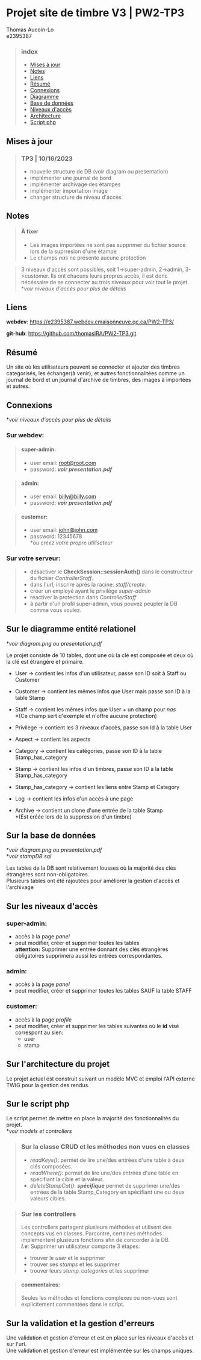 
# Projet site de timbre V3 | PW2-TP3

Thomas Aucoin-Lo  
e2395387

> ### index
> * [Mises à jour](#mises-à-jour)
> * [Notes](#notes)
> * [Liens](#liens)
> * [Résumé](#résumé)
> * [Connexions](#connexions)
> * [Diagramme](#sur-le-diagramme-entité-relationel)
> * [Base de données](#sur-la-base-de-données)
> * [Niveaux d'accès](#sur-les-niveaux-daccès)
> * [Architecture](#sur-larchitecture-du-projet)
> * [Script php](#sur-le-script-php)


## Mises à jour 

> ### TP3 | 10/16/2023
> * nouvelle structure de DB (voir diagram ou presentation)
> * implémenter une journal de bord
> * implémenter archivage des étampes
> * implémenter importation image
> * changer structure de niveau d'accès

## Notes

> #### À fixer
> * Les images importées ne sont pas supprimer du fichier source lors de la suprresion d'une étampe
> * Le champs *nas* ne présente aucune protection

>3 niveaux d'accès sont possibles, soit 1->super-admin, 2->admin, 3->customer. Ils ont chacuns leurs propres accès, il est donc nécéssaire de se connecter au trois niveaux pour voir tout le projet.  
**voir niveaux d'accès pour plus de détails*

## Liens  

**webdev**: https://e2395387.webdev.cmaisonneuve.qc.ca/PW2-TP3/  

**git-hub**: https://github.com/thomasIRA/PW2-TP3.git


## Résumé  

Un site où les utilisateurs peuvent se connecter et ajouter des timbres categorisés, les échanger(à venir), et autres fonctionnalitées comme un journal de bord et un journal d'archive de timbres, des images à importées et autres.

## Connexions

**voir niveaux d'accès pour plus de détails*  

### Sur webdev:   

> #### super-admin:
> * user email: root@root.com
> * password: ***voir presentation.pdf***

> #### admin:
> * user email: billy@billy.com
> * password: ***voir presentation.pdf***

> #### customer:
> * user email: john@john.com
> * password: 12345678  
> **ou créez votre propre utilisateur*  

### Sur votre serveur:

> * désactiver le **CheckSession::sessionAuth()** dans le constructeur du fichier *ControllerStaff*.
> * dans l'url, inscrire après la racine: *staff/create*.
> * créer un employé ayant le privilège *super-admin*
> * réactiver la protection dans *ControllerStaff*
> * à partir d'un profil super-admin, vous pouvez peupler la DB comme vous voulez.

## Sur le diagramme entité relationel

**voir diagram.png ou presentation.pdf* 

Le projet consiste de 10 tables, dont une où la clé est composée et deux où la clé est étrangère et primaire.  

* User -> contient les infos d'un utilisateur, passe son ID soit à Staff ou Customer

* Customer -> contient les mêmes infos que User mais passe son ID à la table Stamp

* Staff -> contient les mêmes infos que User + un champ pour *nas*  
*(Ce champ sert d'exemple et n'offre aucune protection)

* Privilege -> contient les 3 niveaux d'accès, passe son Id à la table User

* Aspect -> contient les aspects

* Category -> contient les catégories, passe son ID à la table Stamp_has_category

* Stamp -> contient les infos d'un timbres, passe son ID à la table Stamp_has_category

* Stamp_has_category -> contient les liens entre Stamp et Category

* Log -> contient les infos d'un accès à une page

* Archive -> contient un clone d'une entrée de la table Stamp  
*(Est créée lors de la suppression d'un timbre)

## Sur la base de données   

**voir diagram.png ou presentation.pdf*   
**voir stampDB.sql*

Les tables de la DB sont relativement lousses où la majorité des clés étrangères sont non-obligatoires.   
Plusieurs tables ont été rajoutées pour amèliorer la gestion d'accès et l'archivage

## Sur les niveaux d'accès  

### super-admin:
* accès à la page *panel*  
* peut modifier, créer et supprimer toutes les tables  
**attention:** Supprimer une entrée donnant des clés étrangères obligatoires supprimera aussi les entrées correspondantes.

### admin:
* accès à la page *panel*  
* peut modifier, créer et supprimer toutes les tables SAUF la table STAFF

### customer:
* accès à la page *profile*  
* peut modifier, créer et supprimer les tables suivantes où le **id** visé correspont au sien:
    * user
    * stamp

## Sur l'architecture du projet  

Le projet actuel est construit suivant un modèle MVC et emploi l'API externe TWIG pour la gestion des rendus.

## Sur le script php  

Le script permet de mettre en place la majorité des fonctionnalités du projet.   
**voir models et controllers*

> ### Sur la classe CRUD et les méthodes non vues en classes
> * *readKeys()*: permet de lire une/des entrées d'une table à deux clés composées.
>* *readWhere()*: permet de lire une/des entrées d'une table en spécifiant la cible et la valeur.  
>* *deleteStampCat()*: ***spécifique*** permet de supprimer une/des entrées de la table Stamp_Category en spécifiant une ou deux valeurs cibles.

> ### Sur les controllers
> Les controllers partagent plusieurs méthodes et utilisent des concepts vus en classes. Parcontre, certaines méthodes implementent plusieurs fonctions afin de concorder à la DB.  
***I.e***: Supprimer un utilisateur comporte 3 étapes: 
> * trouver le *user* et le supprimer
> * trouver ses *stamps* et les supprimer
> * trouver leurs *stamp_categories* et les supprimer

> #### commentaires:
>Seules les méthodes et fonctions complexes ou non-vues
sont explicitement commentées dans le script.


## Sur la validation et la gestion d'erreurs  

Une validation et gestion d'erreur et est en place sur les niveaux d'accès et sur l'url.   
Une validation et gestion d'erreur est implémentée sur les champs uniques.  

